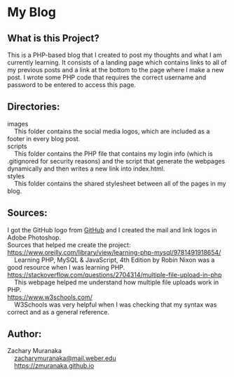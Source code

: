 # My Blog

## What is this Project?

This is a PHP-based blog that I created to post my thoughts and what I am currently learning. It consists of a landing page which contains links to all of my previous posts and a link at the bottom to the page where I make a new post. I wrote some PHP code that requires the correct username and password to be entered to access this page.

## Directories:

images  
&nbsp;&nbsp;&nbsp;&nbsp;This folder contains the social media logos, which are included as a footer in every blog post.  
scripts  
&nbsp;&nbsp;&nbsp;&nbsp;This folder contains the PHP file that contains my login info (which is .gitignored for security reasons) and the script that generate the webpages dynamically and then writes a new link into index.html.  
styles  
&nbsp;&nbsp;&nbsp;&nbsp;This folder contains the shared stylesheet between all of the pages in my blog.

## Sources:

I got the GitHub logo from [GitHub](https://github.com/logos) and I created the mail and link logos in Adobe Photoshop.  
Sources that helped me create the project:  
https://www.oreilly.com/library/view/learning-php-mysql/9781491918654/  
&nbsp;&nbsp;&nbsp;&nbsp;Learning PHP, MySQL & JavaScript, 4th Edition by Robin Nixon was a good resource when I was learning PHP.  
https://stackoverflow.com/questions/2704314/multiple-file-upload-in-php  
&nbsp;&nbsp;&nbsp;&nbsp;This webpage helped me understand how multiple file uploads work in PHP.  
https://www.w3schools.com/  
&nbsp;&nbsp;&nbsp;&nbsp;W3Schools was very helpful when I was checking that my syntax was correct and as a general reference.

## Author:

Zachary Muranaka  
&nbsp;&nbsp;&nbsp;&nbsp;zacharymuranaka@mail.weber.edu  
&nbsp;&nbsp;&nbsp;&nbsp;https://zmuranaka.github.io
